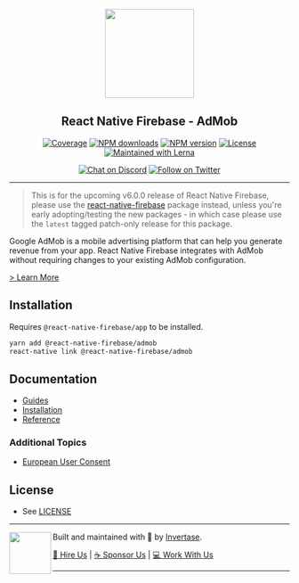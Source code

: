 <p align="center">
  <a href="https://invertase.io/oss/react-native-firebase">
    <img width="160px" src="https://i.imgur.com/JIyBtKW.png"><br/>
  </a>
  <h2 align="center">React Native Firebase - AdMob</h2>
</p>

<p align="center">
  <a href="https://api.rnfirebase.io/coverage/admob/detail"><img src="https://api.rnfirebase.io/coverage/admob/badge?style=flat-square" alt="Coverage"></a>
  <a href="https://www.npmjs.com/package/@react-native-firebase/admob"><img src="https://img.shields.io/npm/dm/@react-native-firebase/admob.svg?style=flat-square" alt="NPM downloads"></a>
  <a href="https://www.npmjs.com/package/@react-native-firebase/admob"><img src="https://img.shields.io/npm/v/@react-native-firebase/admob.svg?style=flat-square" alt="NPM version"></a>
  <a href="/LICENSE"><img src="https://img.shields.io/npm/l/react-native-firebase.svg?style=flat-square" alt="License"></a>
  <a href="https://lerna.js.org/"><img src="https://img.shields.io/badge/maintained%20with-lerna-cc00ff.svg?style=flat-square" alt="Maintained with Lerna"></a>
</p>

<p align="center">
  <a href="https://invertase.link/discord"><img src="https://img.shields.io/discord/295953187817521152.svg?style=flat-square&colorA=7289da&label=Chat%20on%20Discord" alt="Chat on Discord"></a>
  <a href="https://twitter.com/rnfirebase"><img src="https://img.shields.io/twitter/follow/rnfirebase.svg?style=flat-square&colorA=1da1f2&colorB=&label=Follow%20on%20Twitter" alt="Follow on Twitter"></a>
</p>

----

> This is for the upcoming v6.0.0 release of React Native Firebase, please use the [react-native-firebase](https://www.npmjs.com/package/react-native-firebase) package instead, unless you're early adopting/testing the new packages - in which case please use the `latest` tagged patch-only release for this package.

Google AdMob is a mobile advertising platform that can help you generate revenue from your app. React Native Firebase integrates with AdMob without requiring changes to your existing AdMob configuration.

[> Learn More](https://firebase.google.com/docs/admob/)

## Installation

Requires `@react-native-firebase/app` to be installed.

```bash
yarn add @react-native-firebase/admob
react-native link @react-native-firebase/admob
```

## Documentation

 - [Guides](https://invertase.io/oss/react-native-firebase/guides?tags=admob)
 - [Installation](https://invertase.io/oss/react-native-firebase/v6/admob/quick-start)
 - [Reference](https://invertase.io/oss/react-native-firebase/v6/admob/reference)

### Additional Topics

 - [European User Consent](https://invertase.io/oss/react-native-firebase/v6/admob/european-user-consent)

## License

- See [LICENSE](/LICENSE)

----

<p>
  <img align="left" width="75px" src="https://static.invertase.io/assets/invertase-logo-small.png"> 
  <p align="left">  
    Built and maintained with 💛 by <a href="https://invertase.io">Invertase</a>.
  </p>
  <p align="left">  
    <a href="https://invertase.io/hire-us">💼 Hire Us</a> | 
    <a href="https://opencollective.com/react-native-firebase">☕️ Sponsor Us</a> | 
    <a href="https://opencollective.com/jobs">‍💻 Work With Us</a>
  </p>
</p>

----

